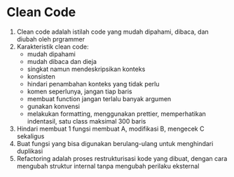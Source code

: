 # Clean Code

1. Clean code adalah istilah code yang mudah dipahami, dibaca, dan diubah oleh prgrammer
2. Karakteristik clean code:
    - mudah dipahami
    - mudah dibaca dan dieja
    - singkat namun mendeskripsikan konteks
    - konsisten
    - hindari penambahan konteks yang tidak perlu
    - komen seperlunya, jangan tiap baris
    - membuat function jangan terlalu banyak argumen
    - gunakan konvensi
    - melakukan formatting, menggunakan prettier, memperhatikan indentasil, satu class maksimal 300 baris
3. Hindari membuat 1 fungsi membuat A, modifikasi B, mengecek C sekaligus
4. Buat fungsi yang bisa digunakan berulang-ulang untuk menghindari duplikasi
5. Refactoring adalah proses restrukturisasi kode yang dibuat, dengan cara mengubah struktur internal tanpa mengubah perilaku eksternal
